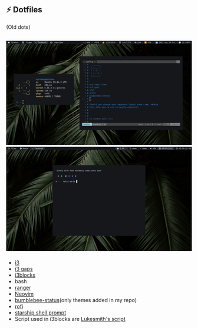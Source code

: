 ## ⚡ Dotfiles
(Old dots)

![i3](https://github.com/tsjazil/i3-dotfiles/blob/master/gallery/i3blocks.png)
![my-setup](https://raw.githubusercontent.com/tsjazil/i3-dotfiles/master/gallery/navytheme.png)
---
* [i3](https://github.com/i3/i3)
* [i3 gaps](https://github.com/Airblader/i3)
* [i3blocks](https://github.com/vivien/i3blocks)
* bash
* [ranger](https://github.com/ranger/ranger)
* [Neovim](https://github.com/neovim/neovim)
* [bumblebee-status](https://github.com/tobi-wan-kenobi/bumblebee-status)(only themes added in my repo)
* [rofi](https://github.com/davatorium/rofi)
* [starship shell prompt](https://github.com/starship/starship)
* Script used in i3blocks are [Lukesmith's script](https://github.com/LukeSmithxyz/voidrice/tree/master/.local/bin/statusbar)
